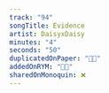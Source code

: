 ```yaml
---
track: "94"
songTitle: Evidence
artist: DaisyxDaisy
minutes: "4"
seconds: "50"
duplicatedOnPaper: "👍🏻"
addedOnRYM: "👍🏻"
sharedOnMonoquin: ❌
---
```

